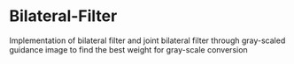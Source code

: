 # Bilateral-Filter
Implementation of bilateral filter and joint bilateral filter through gray-scaled guidance image to find the best weight for gray-scale conversion
